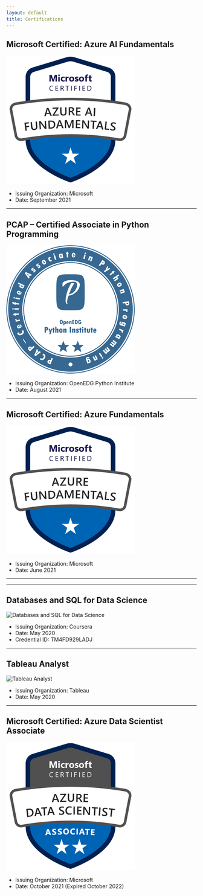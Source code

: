 ```yaml
---
layout: default
title: Certifications
---
```


## Microsoft Certified: Azure AI Fundamentals

![Microsoft Certified: Azure AI Fundamentals](logos\certifications\azure-ai-fundamentals-600x600.png)
- Issuing Organization: Microsoft
- Date: September 2021

---

## PCAP – Certified Associate in Python Programming

![PCAP – Certified Associate in Python Programming](/logos/certifications/pcap-31-xx.png)

- Issuing Organization: OpenEDG Python Institute
- Date: August 2021

---

## Microsoft Certified: Azure Fundamentals

![Microsoft Certified: Azure Fundamentals](/logos/certifications/azure-funda.png)

- Issuing Organization: Microsoft
- Date: June 2021

---

<!-- ## Spark and Python for Big data with PySpark

![Spark and Python for Big data with PySpark](/logos/certifications/spark-pyspark.png)

- Issuing Organization: Udemy
- Date: November 2020 -->

---

## Databases and SQL for Data Science

![Databases and SQL for Data Science](/logos/certifications/databases-sql-data-science.png)

- Issuing Organization: Coursera
- Date: May 2020
- Credential ID: TM4FD929LADJ

---

## Tableau Analyst

![Tableau Analyst](/logos/certifications/tableau-analyst.png)

- Issuing Organization: Tableau
- Date: May 2020

---

## Microsoft Certified: Azure Data Scientist Associate

![Microsoft Certified: Azure Data Scientist Associate](/logos/certifications/azure-data-scientist-associate-600x600.png)

- Issuing Organization: Microsoft
- Date: October 2021 (Expired October 2022)